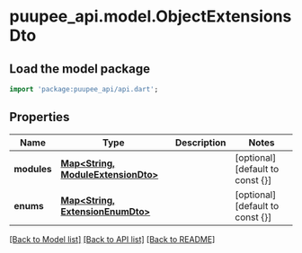 # puupee_api.model.ObjectExtensionsDto

## Load the model package
```dart
import 'package:puupee_api/api.dart';
```

## Properties
Name | Type | Description | Notes
------------ | ------------- | ------------- | -------------
**modules** | [**Map<String, ModuleExtensionDto>**](ModuleExtensionDto.md) |  | [optional] [default to const {}]
**enums** | [**Map<String, ExtensionEnumDto>**](ExtensionEnumDto.md) |  | [optional] [default to const {}]

[[Back to Model list]](../README.md#documentation-for-models) [[Back to API list]](../README.md#documentation-for-api-endpoints) [[Back to README]](../README.md)


